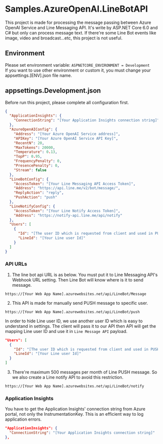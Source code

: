 # Samples.AzureOpenAI.LineBotAPI
This project is made for processing the message passing between Azure OpenAI Service and Line Messaging API. It's write by ASP.NET Core 6.0 and C# but only can process message text. If there're some Line Bot events like image, video and broadcast...etc, this project is not useful.

## Environment
Please set environment variable: `ASPNETCORE_ENVIRONMENT = Development`  
If you want to use other environment or custom it, you must change your appsettings.[ENV].json file name.

## appsettings.Development.json
Before run this project, please complete all configuration first. 

```json
{
  "ApplicationInsights": {
    "ConnectionString": "[Your Application Insights connection string]"
  },
  "AzureOpenAIConfig": {
    "Address": "[Your Azure OpenAI Service address]",
    "APIKey": "[Your Azure OpenAI Service API Key]",
    "RecentN": 20,
    "MaxTokens": 20000,
    "Temperature": 0.13,
    "TopP": 0.95,
    "FrequencyPenalty": 0,
    "PresencePenalty": 0,
    "Stream": false
  },
  "LineBotConfig": {
    "AccessToken": "[Your Line Messaging API Access Token]",
    "Address": "https://api.line.me/v2/bot/message/",
    "ReplyAction": "reply",
    "PushAction": "push"
  },
  "LineNotifyConfig": {
    "AccessToken": "[Your Line Notify Access Token]",
    "Address": "https://notify-api.line.me/api/notify"
  },
  "Users": [
    {
      "Id": "[The user ID which is requested from client and used in PUSH API to identify specific user]",
      "LineId": "[Your Line user Id]"
    }
  ]
}
```
### API URLs
1. The line bot api URL is as below. You must put it to Line Messaging API's Webhook URL setting. Then Line Bot will know where is it to send message.

```
https://[Your Web App Name].azurewebsites.net/api/LineBot/Message
```

2. This API is made for manually send PUSH message to specific user.
```
https://[Your Web App Name].azurewebsites.net/api/LineBot/push
```

In order to hide Line user ID, we use another user ID which is easy to understand in settings. The client will pass it to our API then API will get the mapping Line user ID and use it in `Line Message API` payload.

```json
"Users": [
  {
    "Id": "[The user ID which is requested from client and used in PUSH API to identify specific user]",
    "LineId": "[Your Line user Id]"
  }
]
```

3. There're maximum 500 messages per month of Line PUSH message. So we also create a Line notify API to avoid this restriction.

```
https://[Your Web App Name].azurewebsites.net/api/LineBot/notify
```

### Application Insights
You have to get the Application Insights' connection string from Azure portal, not only the InstrumentationKey. This is an efficient way to log application errors.

```json
"ApplicationInsights": {
  "ConnectionString": "[Your Application Insights connection string]"
},
```